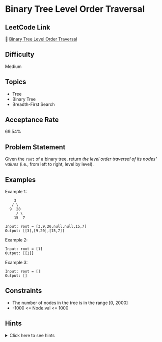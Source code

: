 # Binary Tree Level Order Traversal

## LeetCode Link
🔗 [Binary Tree Level Order Traversal](https://leetcode.com/problems/binary-tree-level-order-traversal)

## Difficulty
Medium

## Topics
- Tree
- Binary Tree
- Breadth-First Search

## Acceptance Rate
69.54%

## Problem Statement
Given the `root` of a binary tree, return *the level order traversal of its nodes' values* (i.e., from left to right, level by level).

## Examples
Example 1:
```
    3
   / \
  9  20
     / \
    15  7

Input: root = [3,9,20,null,null,15,7]
Output: [[3],[9,20],[15,7]]
```

Example 2:
```
Input: root = [1]
Output: [[1]]
```

Example 3:
```
Input: root = []
Output: []
```

## Constraints
- The number of nodes in the tree is in the range [0, 2000]
- -1000 <= Node.val <= 1000

## Hints
<details>
<summary>Click here to see hints</summary>

1. Use a queue to store nodes at each level
2. Process nodes level by level using the queue size
3. For each level, create a new list to store values
4. Add left and right children to queue for next level
5. Keep track of current level's nodes using queue size

</details>
